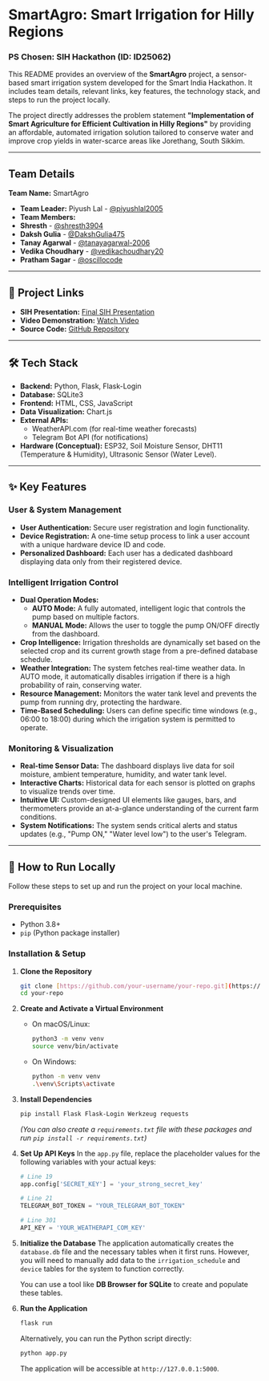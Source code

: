 # SmartAgro: Smart Irrigation for Hilly Regions

### PS Chosen: SIH Hackathon (ID: ID25062)

This README provides an overview of the **SmartAgro** project, a sensor-based smart irrigation system developed for the Smart India Hackathon. It includes team details, relevant links, key features, the technology stack, and steps to run the project locally.

The project directly addresses the problem statement **"Implementation of Smart Agriculture for Efficient Cultivation in Hilly Regions"** by providing an affordable, automated irrigation solution tailored to conserve water and improve crop yields in water-scarce areas like Jorethang, South Sikkim.

---

## Team Details

**Team Name:** SmartAgro
* **Team Leader:** Piyush Lal - [@piyushlal2005](https://github.com/piyushlal2005)
* **Team Members:**
* **Shresth** - [@shresth3904](https://github.com/shresth3904)
* **Daksh Gulia** - [@DakshGulia475](https://github.com/DakshGulia475)
* **Tanay Agarwal** - [@tanayagarwal-2006](https://github.com/tanayagarwal-2006)
* **Vedika Choudhary** - [@vedikachoudhary20](https://github.com/vedikachoudhary20)
* **Pratham Sagar** - [@oscillocode](https://github.com/oscillocode)


---

## 🔗 Project Links

* **SIH Presentation:** [Final SIH Presentation](https://github.com/your-username/your-repo/blob/main/SIH_Presentation.pptx)
* **Video Demonstration:** [Watch Video](https://www.youtube.com/watch?v=your_unlisted_video_id)
* **Source Code:** [GitHub Repository](https://github.com/your-username/your-repo)

---

## 🛠️ Tech Stack

* **Backend:** Python, Flask, Flask-Login
* **Database:** SQLite3
* **Frontend:** HTML, CSS, JavaScript
* **Data Visualization:** Chart.js
* **External APIs:**
    * WeatherAPI.com (for real-time weather forecasts)
    * Telegram Bot API (for notifications)
* **Hardware (Conceptual):** ESP32, Soil Moisture Sensor, DHT11 (Temperature & Humidity), Ultrasonic Sensor (Water Level).

---

## ✨ Key Features

### User & System Management
* **User Authentication:** Secure user registration and login functionality.
* **Device Registration:** A one-time setup process to link a user account with a unique hardware device ID and code.
* **Personalized Dashboard:** Each user has a dedicated dashboard displaying data only from their registered device.

### Intelligent Irrigation Control
* **Dual Operation Modes:**
    * **AUTO Mode:** A fully automated, intelligent logic that controls the pump based on multiple factors.
    * **MANUAL Mode:** Allows the user to toggle the pump ON/OFF directly from the dashboard.
* **Crop Intelligence:** Irrigation thresholds are dynamically set based on the selected crop and its current growth stage from a pre-defined database schedule.
* **Weather Integration:** The system fetches real-time weather data. In AUTO mode, it automatically disables irrigation if there is a high probability of rain, conserving water.
* **Resource Management:** Monitors the water tank level and prevents the pump from running dry, protecting the hardware.
* **Time-Based Scheduling:** Users can define specific time windows (e.g., 06:00 to 18:00) during which the irrigation system is permitted to operate.

### Monitoring & Visualization
* **Real-time Sensor Data:** The dashboard displays live data for soil moisture, ambient temperature, humidity, and water tank level.
* **Interactive Charts:** Historical data for each sensor is plotted on graphs to visualize trends over time.
* **Intuitive UI:** Custom-designed UI elements like gauges, bars, and thermometers provide an at-a-glance understanding of the current farm conditions.
* **System Notifications:** The system sends critical alerts and status updates (e.g., "Pump ON," "Water level low") to the user's Telegram.

---

## 🚀 How to Run Locally

Follow these steps to set up and run the project on your local machine.

### Prerequisites
* Python 3.8+
* `pip` (Python package installer)

### Installation & Setup

1.  **Clone the Repository**
    ```sh
    git clone [https://github.com/your-username/your-repo.git](https://github.com/your-username/your-repo.git)
    cd your-repo
    ```

2.  **Create and Activate a Virtual Environment**
    * On macOS/Linux:
        ```sh
        python3 -m venv venv
        source venv/bin/activate
        ```
    * On Windows:
        ```sh
        python -m venv venv
        .\venv\Scripts\activate
        ```

3.  **Install Dependencies**
    ```sh
    pip install Flask Flask-Login Werkzeug requests
    ```
    *(You can also create a `requirements.txt` file with these packages and run `pip install -r requirements.txt`)*

4.  **Set Up API Keys**
    In the `app.py` file, replace the placeholder values for the following variables with your actual keys:
    ```python
    # Line 19
    app.config['SECRET_KEY'] = 'your_strong_secret_key'

    # Line 21
    TELEGRAM_BOT_TOKEN = "YOUR_TELEGRAM_BOT_TOKEN"

    # Line 301
    API_KEY = 'YOUR_WEATHERAPI_COM_KEY'
    ```

5.  **Initialize the Database**
    The application automatically creates the `database.db` file and the necessary tables when it first runs. However, you will need to manually add data to the `irrigation_schedule` and `device` tables for the system to function correctly.

    You can use a tool like **DB Browser for SQLite** to create and populate these tables.

6.  **Run the Application**
    ```sh
    flask run
    ```
    Alternatively, you can run the Python script directly:
    ```sh
    python app.py
    ```
    The application will be accessible at `http://127.0.0.1:5000`.
